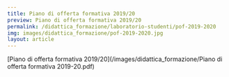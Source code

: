```yaml
---
title: Piano di offerta formativa 2019/20
preview: Piano di offerta formativa 2019/20
permalink: /didattica_formazione/laboratorio-studenti/pof-2019-2020
img: images/didattica_formazione/pof-2019-2020.jpg
layout: article
---
```


[Piano di offerta formativa 2019/20](/images/didattica_formazione/Piano di offerta formativa 2019-20.pdf)

